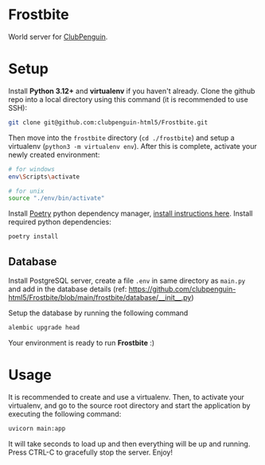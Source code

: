 # Frostbite
World server for [ClubPenguin](https://github.com/clubpenguin-html5/ClubPenguin).

# Setup
Install **Python 3.12+** and **virtualenv** if you haven't already. Clone the github repo into a local directory using this command (it is recommended to use SSH):
```bash
git clone git@github.com:clubpenguin-html5/Frostbite.git 
```

Then move into the `frostbite` directory (`cd ./frostbite`) and setup a virtualenv (`python3 -m virtualenv env`).
After this is complete, activate your newly created environment:
```bash
# for windows
env\Scripts\activate

# for unix
source "./env/bin/activate"
```

Install [Poetry](https://python-poetry.org/) python dependency manager, [install instructions here](https://python-poetry.org/docs/#installation). Install required python dependencies:

```bash
poetry install
```

## Database
Install PostgreSQL server, create a file `.env` in same directory as `main.py` and add in the database details (ref: https://github.com/clubpenguin-html5/Frostbite/blob/main/frostbite/database/__init__.py)

Setup the database by running the following command

```bash
alembic upgrade head
```

Your environment is ready to run **Frostbite** :)

# Usage
It is recommended to create and use a virtualenv. Then, to activate your virtualenv, and go to the source root directory and start the application by executing the following command:
```bash
uvicorn main:app
```
It will take seconds to load up and then everything will be up and running. Press CTRL-C to gracefully stop the server.
Enjoy!
